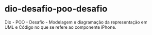 # dio-desafio-poo-desafio
Dio - POO - Desafio - Modelagem e diagramação da representação em UML e Código no que se refere ao componente iPhone.
